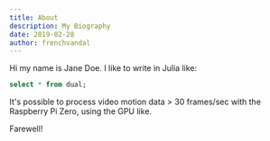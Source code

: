 ```yaml
---
title: About
description: My Biography
date: 2019-02-28
author: frenchvandal
---
```


Hi my name is Jane Doe.
I like to write in Julia like:

```sql
select * from dual;
```

It's possible to process video motion data > 30 frames/sec with the Raspberry Pi Zero, using the GPU like.


Farewell!
